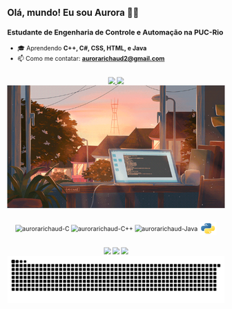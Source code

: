 ## Olá, mundo! Eu sou Aurora 👋🏼
### Estudante de Engenharia de Controle e Automação na PUC-Rio
- 🎓 Aprendendo **C++, C#, CSS, HTML, e Java**
- 📫 Como me contatar: **aurorarichaud2@gmail.com**

##

<div align="center">
  <a href="https://github.com/aurorarichaud">
  <img height="160em" src="https://github-readme-stats.vercel.app/api?username=aurorarichaud&show_icons=true&theme=darcula&include_all_commits=true&count_private=true"/>
  <img height="160em" src="https://github-readme-stats.vercel.app/api/top-langs/?username=aurorarichaud&layout=compact&langs_count=7&theme=darcula"/>
  </a>
</div>
    
<div align="center">
  <img src="https://github.com/aurorarichaud/aurorarichaud/blob/main/bannerGithub.gif">
</div>

##

<div align="center">
  <img align="center" alt="aurorarichaud-C" height="30" width="40" src="https://cdn.jsdelivr.net/gh/devicons/devicon/icons/c/c-original.svg">
  <img align="center" alt="aurorarichaud-C++" height="30" width="40" src="https://cdn.jsdelivr.net/gh/devicons/devicon/icons/cplusplus/cplusplus-original.svg">
  <img align="center" alt="aurorarichaud-Java" height="30" width="40" src="https://cdn.jsdelivr.net/gh/devicons/devicon/icons/java/java-original.svg">
  <img align="center" alt="aurorarichaud-Python" height="30" width="40" src="https://raw.githubusercontent.com/devicons/devicon/master/icons/python/python-original.svg">
</div>

##

<div align="center">
  <a href="https://instagram.com/isabeelpointone" target="_blank"><img src="https://img.shields.io/badge/-Instagram-%23E4405F?style=for-the-badge&logo=instagram&logoColor=white" target="_blank"></a>
  <a href="mailto:aurorarichaud2@gmail.com"><img src="https://img.shields.io/badge/Microsoft_Outlook-0078D4?style=for-the-badge&logo=microsoft-outlook&logoColor=white" target="_blank"></a>
  <a href="https://www.linkedin.com/in/aurorarichaud/" target="_blank"><img src="https://img.shields.io/badge/-LinkedIn-%230077B5?style=for-the-badge&logo=linkedin&logoColor=white" target="_blank"></a> 
</div>

<div align="center">
  <img src="https://github.com/aurorarichaud/aurorarichaud/blob/main/snakeAnimation.svg">
</div>

